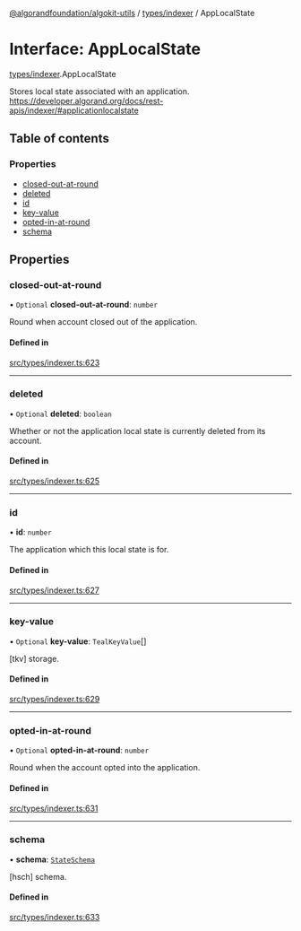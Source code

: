 [@algorandfoundation/algokit-utils](../index.md) / [types/indexer](../modules/types_indexer.md) / AppLocalState

# Interface: AppLocalState

[types/indexer](../modules/types_indexer.md).AppLocalState

Stores local state associated with an application. https://developer.algorand.org/docs/rest-apis/indexer/#applicationlocalstate

## Table of contents

### Properties

- [closed-out-at-round](types_indexer.AppLocalState.md#closed-out-at-round)
- [deleted](types_indexer.AppLocalState.md#deleted)
- [id](types_indexer.AppLocalState.md#id)
- [key-value](types_indexer.AppLocalState.md#key-value)
- [opted-in-at-round](types_indexer.AppLocalState.md#opted-in-at-round)
- [schema](types_indexer.AppLocalState.md#schema)

## Properties

### closed-out-at-round

• `Optional` **closed-out-at-round**: `number`

Round when account closed out of the application.

#### Defined in

[src/types/indexer.ts:623](https://github.com/algorandfoundation/algokit-utils-ts/blob/main/src/types/indexer.ts#L623)

___

### deleted

• `Optional` **deleted**: `boolean`

Whether or not the application local state is currently deleted from its account.

#### Defined in

[src/types/indexer.ts:625](https://github.com/algorandfoundation/algokit-utils-ts/blob/main/src/types/indexer.ts#L625)

___

### id

• **id**: `number`

The application which this local state is for.

#### Defined in

[src/types/indexer.ts:627](https://github.com/algorandfoundation/algokit-utils-ts/blob/main/src/types/indexer.ts#L627)

___

### key-value

• `Optional` **key-value**: `TealKeyValue`[]

[tkv] storage.

#### Defined in

[src/types/indexer.ts:629](https://github.com/algorandfoundation/algokit-utils-ts/blob/main/src/types/indexer.ts#L629)

___

### opted-in-at-round

• `Optional` **opted-in-at-round**: `number`

Round when the account opted into the application.

#### Defined in

[src/types/indexer.ts:631](https://github.com/algorandfoundation/algokit-utils-ts/blob/main/src/types/indexer.ts#L631)

___

### schema

• **schema**: [`StateSchema`](types_indexer.StateSchema.md)

[hsch] schema.

#### Defined in

[src/types/indexer.ts:633](https://github.com/algorandfoundation/algokit-utils-ts/blob/main/src/types/indexer.ts#L633)
